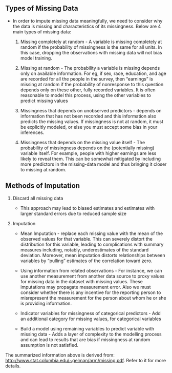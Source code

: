 ##  Types of Missing Data

* In order to impute missing data meaningfully, we need to consider why the data is missing and characteristics of its missingness. Below are 4 main types of missing data:

    1. Missing completely at random - A variable is missing completely at random if the probability of missingness is the same for all units. In this case, dropping the observations with missing data will not bias model training.

    2. Missing at random - The probability a variable is missing depends only on available information. For eg,  if sex, race, education, and age are recorded for all the people in the survey, then “earnings” is missing at random if the probability of nonresponse to this question depends only on these other, fully recorded variables.  It is often reasonable to model this process, using the other variables to predict missing values

    3. Missingness that depends on unobserved predictors - depends on information that has not been recorded and this information also predicts the missing values. If missingness is not at random, it must be explicitly modeled, or else you must accept some bias in your inferences.

    4. Missingness that depends on the missing value itself - The probability of missingness depends on the (potentially missing) variable itself. For example, people with higher earnings are less likely to reveal them. This can be somewhat mitigated by including more predictors in the missing-data model and thus bringing it closer to missing at random.

## Methods of Imputation

1. Discard all missing data
    * This approach may lead to biased estimates and estimates with larger standard errors due to reduced sample size

2. Imputation
    * Mean Imputation -  replace each missing value with the mean of the observed values for that variable. This can severely distort the distribution for this variable, leading to complications with summary measures including, notably, underestimates of the standard deviation. Moreover, mean imputation distorts relationships between variables by “pulling” estimates of the correlation toward zero.

    * Using information from related observations - For instance, we can use another measurement from another data source to proxy values for missing data in the dataset with missing values. These imputations may propagate measurement error. Also we must consider whether there is any incentive for the reporting person to misrepresent the measurement for the
    person about whom he or she is providing information.

    * Indicator variables for missingness of categorical predictors - Add an additional category for missing values, for categorical variables

    * Build a model using remaining variables to predict variable with missing data - Adds a layer of complexity to the modelling process and can lead to results that are bias if missingness at random assumption is not satisfied.

The summarized information above is derived from: http://www.stat.columbia.edu/~gelman/arm/missing.pdf. Refer to it for more details.